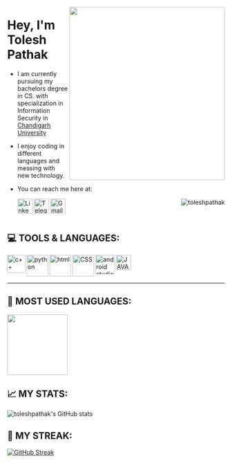 <p align="right">
  <img src ="https://c.tenor.com/QNuPMp9L0REAAAAC/sharingan-itachi-uchiha.gif" width = "360" height = "400" align = "right">
  </p>

# Hey, I'm Tolesh Pathak

- I am currently pursuing my bachelors degree in CS. with specialization in Information Security in [Chandigarh University](https://www.cuchd.in/)
- I enjoy coding in different languages and messing with new technology.
- You can reach me here at:
  
  <a href="https://www.linkedin.com/in/tolesh-pathak-0480501b9/" target="_blank">
  <img align="left" alt="Linkedin " width="35px" src="https://img.icons8.com/fluency/344/linkedin-circled.png" />
  </a>
    
    <a href="https://t.me/toleshpathak" target="_blank">
  <img align="left" alt="Telegram" width="35px" src="https://cdn-icons-png.flaticon.com/512/906/906377.png" />
  </a>
  
    <a href="mailto:toleshpathak@gmail.com" target="_blank">
  <img align="left" alt="Gmail" width="35px" src="https://img.icons8.com/clouds/344/gmail-new.png" />
  </a>
  
<p align="right"> <img src="https://komarev.com/ghpvc/?username=toleshpathak&label=Profile%20views&color=0e75b6&style=flat" alt="toleshpathak"/> </p>

<br>

## 💻 TOOLS & LANGUAGES:

<img align="left" src ="https://upload.wikimedia.org/wikipedia/commons/thumb/1/18/ISO_C%2B%2B_Logo.svg/1200px-ISO_C%2B%2B_Logo.svg.png" alt="c++" width="42px">
<img align="left" src ="https://cdn-icons-png.flaticon.com/512/5968/5968350.png" alt="python" width="50px">
<img align="left" src ="https://cdn-icons-png.flaticon.com/512/888/888859.png" alt="html" width="50px">
<img align="left" src ="https://cdn-icons-png.flaticon.com/512/888/888847.png" alt="CSS" width="50px">
<img align="left" src ="https://upload.wikimedia.org/wikipedia/commons/thumb/e/e3/Android_Studio_Icon_%282014-2019%29.svg/512px-Android_Studio_Icon_%282014-2019%29.svg.png" alt="android studios" width="45px">
<img align="left" src ="https://upload.wikimedia.org/wikipedia/pt/3/30/Java_programming_language_logo.svg" alt="JAVA" width = "35px"> 
<br><br><br>
<hr>


## 📙 MOST USED LANGUAGES:
 <img src ="https://github-readme-stats.vercel.app/api/top-langs/?username=toleshpathak&theme=prussian&layout=compact" height = "140">

## 📈 MY STATS:
![toleshpathak's GitHub stats](https://github-readme-stats.vercel.app/api?username=toleshpathak&show_icons=true&theme=prussian&layout=compact)

## 🎇 MY STREAK:
[![GitHub Streak](https://github-readme-streak-stats.herokuapp.com/?user=toleshpathak&theme=prussian)](https://git.io/streak-stats)
